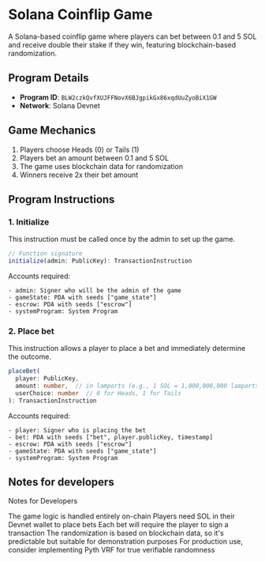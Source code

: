 # Solana Coinflip Game

A Solana-based coinflip game where players can bet between 0.1 and 5 SOL and receive double their stake if they win, featuring blockchain-based randomization.

## Program Details

- **Program ID**: `BLW2czkQvfXUJFFNovX6BJgpikGx86xqdUuZyoBiX1GW`
- **Network**: Solana Devnet

## Game Mechanics

1. Players choose Heads (0) or Tails (1)
2. Players bet an amount between 0.1 and 5 SOL
3. The game uses blockchain data for randomization
4. Winners receive 2x their bet amount

## Program Instructions

### 1. Initialize

This instruction must be called once by the admin to set up the game.

```typescript
// Function signature
initialize(admin: PublicKey): TransactionInstruction
```

Accounts required:

    - admin: Signer who will be the admin of the game
    - gameState: PDA with seeds ["game_state"]
    - escrow: PDA with seeds ["escrow"]
    - systemProgram: System Program

### 2. Place bet

This instruction allows a player to place a bet and immediately determine the outcome.

```typescript
placeBet(
  player: PublicKey, 
  amount: number,  // in lamports (e.g., 1 SOL = 1,000,000,000 lamports)
  userChoice: number  // 0 for Heads, 1 for Tails
): TransactionInstruction
```

Accounts required:

    - player: Signer who is placing the bet
    - bet: PDA with seeds ["bet", player.publicKey, timestamp]
    - escrow: PDA with seeds ["escrow"]
    - gameState: PDA with seeds ["game_state"]
    - systemProgram: System Program

## Notes for developers

Notes for Developers

The game logic is handled entirely on-chain
Players need SOL in their Devnet wallet to place bets
Each bet will require the player to sign a transaction
The randomization is based on blockchain data, so it's predictable but suitable for demonstration purposes
For production use, consider implementing Pyth VRF for true verifiable randomness